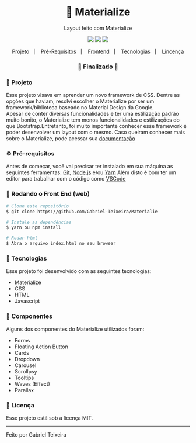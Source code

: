 <h1 align="center">
    🚀 Materialize
</h1>
<p align="center">Layout feito com Materialize</p>

<p align="center">
  <img src="https://img.shields.io/static/v1?label=materialize%20version&message=1.0.0&color=ee6e73" />
  <!--<img src="https://img.shields.io/badge/repo%20size-2.00%20MB-informational" />-->
  <img src="https://img.shields.io/badge/last%20commit-september-important" />
  <img src="https://img.shields.io/badge/license-MIT-success"/>
</p>

<p align="center">
  <a href="#-projeto">Projeto</a>&nbsp;&nbsp;&nbsp;|&nbsp;&nbsp;&nbsp;
  <a href="#-pré-requisitos">Pré-Requisitos</a>&nbsp;&nbsp;&nbsp;|&nbsp;&nbsp;&nbsp;
  <a href="#-rodando-o-front-end-web">Frontend</a>&nbsp;&nbsp;&nbsp;|&nbsp;&nbsp;&nbsp;
  <a href="#-tecnologias">Tecnologias</a>&nbsp;&nbsp;&nbsp;|&nbsp;&nbsp;&nbsp;
  <a href="#-licença">Lincença</a>
</p>

<h3 align="center"> 
🚧  Finalizado  🚧
</h3>

### 📖 Projeto
Esse projeto visava em aprender um novo framework de CSS. Dentre as opções que haviam, resolvi escolher o Materialize por ser um framework/biblioteca baseado no Material
Design da Google. 
<br>
Apesar de conter diversas funcionalidades e ter uma estilização padrão muito bonito, o Materialize tem menos funcionalidades e estilizações do que Bootstrap.Entretanto, foi muito importante conhecer esse framework e poder desenvolver um layout com o mesmo. Caso queiram conhecer mais sobre o Materialize, pode acessar sua 
[documentação](https://materializecss.com/)


### ⚙ Pré-requisitos

Antes de começar, você vai precisar ter instalado em sua máquina as seguintes ferramentas:
[Git](https://git-scm.com), [Node.js](https://nodejs.org/en/) e/ou [Yarn](https://https://yarnpkg.com/) 
Além disto é bom ter um editor para trabalhar com o código como [VSCode](https://code.visualstudio.com/)

### 🎲 Rodando o Front End (web)

```bash
# Clone este repositório
$ git clone https://github.com/Gabriel-Teixeira/Materialie

# Instale as dependências
$ yarn ou npm install

# Rodar html
$ Abra o arquivo index.html no seu browser
```

### 🚀 Tecnologias

Esse projeto foi desenvolvido com as seguintes tecnologias:

- Materialize
- CSS
- HTML
- Javascript

### 📕 Componentes 

Alguns dos componentes do Materialize utilizados foram:

- Forms
- Floating Action Button
- Cards
- Dropdown
- Carousel
- Scrollpsy
- Tooltips
- Waves (Effect)
- Parallax


### 📝 Licença

Esse projeto está sob a licença MIT.

<hr/>

Feito por Gabriel Teixeira

